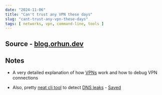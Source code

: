 ```yaml
---
date: "2024-11-06"
title: "Can't trust any VPN these days"
slug: "cant-trust-any-vpn-these-days"
tags: [ networks, vpn, command-line, tools ]
---
```




## Source - [blog.orhun.dev][1]

## Notes
* A very detailed explanation of how [VPNs][2] work and how to debug VPN connections
* Also, pretty [neat cli tool][3] to detect [DNS leaks][4] - [Saved][5]



   [1]: https://blog.orhun.dev/cant-trust-any-vpn/
   [2]: https://en.wikipedia.org/wiki/Virtual_private_network
   [3]: https://github.com/macvk/dnsleaktest
   [4]: https://bash.ws/dnsleak
   [5]: /saves/repository-dnsleaktest/
